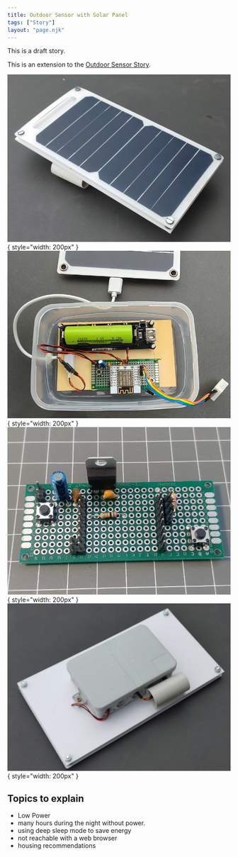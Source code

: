 ```yaml
---
title: Outdoor Sensor with Solar Panel
tags: ["Story"]
layout: "page.njk"
---
```


This is a draft story.


This is an extension to the [Outdoor Sensor Story](/stories/story-outdoorsensor.md).

![Outdoor solar driven sensor](/stories/outdoorsolar01.jpg){ style="width: 200px" }
![Outdoor solar driven sensor](/stories/outdoorsolar02.jpg){ style="width: 200px" }
![Outdoor solar driven sensor](/stories/outdoorsolar03.jpg){ style="width: 200px" }
![Outdoor solar driven sensor](/stories/outdoorsolar04.jpg){ style="width: 200px" }

## Topics to explain

* Low Power
* many hours during the night without power.
* using deep sleep mode to save energy
* not reachable with a web browser
* housing recommendations
